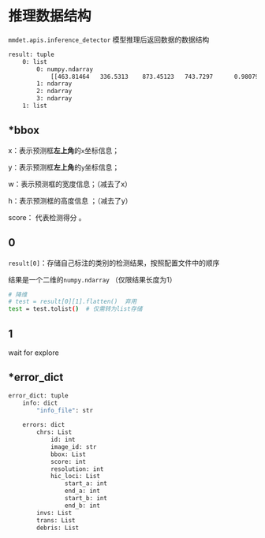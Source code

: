 # 推理数据结构

`mmdet.apis.inference_detector` 模型推理后返回数据的数据结构



```sh
result: tuple
	0: list
		0: numpy.ndarray
			[[463.81464   336.5313    873.45123   743.7297      0.9807947]]
		1: ndarray
		2: ndarray
		3: ndarray
	1: list
```



## *bbox

x：表示预测框**左上角**的`x`坐标信息；

y：表示预测框**左上角**的`y`坐标信息；

w：表示预测框的宽度信息；（减去了x）

h：表示预测框的高度信息 ；（减去了y）

score： 代表检测得分 。



## 0

`result[0]`：存储自己标注的类别的检测结果，按照配置文件中的顺序

结果是一个二维的`numpy.ndarray` （仅限结果长度为1）

```sh
# 降维
# test = result[0][1].flatten()  弃用
test = test.tolist()  # 仅需转为list存储
```





## 1

wait for explore



## *error_dict

```sh
error_dict: tuple
    info: dict
        "info_file": str
        
    errors: dict
        chrs: List
            id: int
            image_id: str
            bbox: List
            score: int
            resolution: int
            hic_loci: List
            	start_a: int
            	end_a: int
            	start_b: int
            	end_b: int
        invs: List
        trans: List
        debris: List



```





